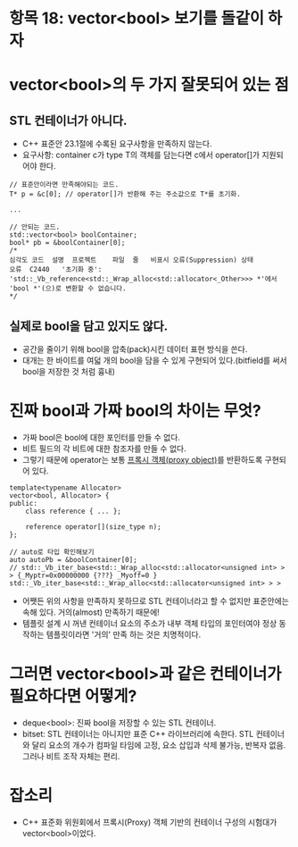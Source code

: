 # 항목 18: vector\<bool> 보기를 돌같이 하자

# vector\<bool>의 두 가지 잘못되어 있는 점

## STL 컨테이너가 아니다.
* C++ 표준안 23.1절에 수록된 요구사항을 만족하지 않는다.
* 요구사항: container c가 type T의 객체를 담는다면 c에서 operator[]가 지원되어야 한다.

```
// 표준안이라면 만족해야되는 코드.
T* p = &c[0]; // operator[]가 반환해 주는 주소값으로 T*를 초기화.

...

// 안되는 코드.
std::vector<bool> boolContainer;
bool* pb = &boolContainer[0];
/*
심각도	코드	설명	프로젝트	파일	줄	비표시 오류(Suppression) 상태
오류	C2440	'초기화 중': 'std::_Vb_reference<std::_Wrap_alloc<std::allocator<_Other>>> *'에서 'bool *'(으)로 변환할 수 없습니다. 
*/

```

## 실제로 bool을 담고 있지도 않다.

* 공간을 줄이기 위해 bool을 압축(pack)시킨 데이터 표현 방식을 쓴다.
* 대개는 한 바이트를 여덟 개의 bool을 담을 수 있게 구현되어 있다.(bitfield를 써서 bool을 저장한 것 처럼 흉내)

# 진짜 bool과 가짜 bool의 차이는 무엇?

* 가짜 bool은 bool에 대한 포인터를 만들 수 없다.
* 비트 필드의 각 비트에 대한 참조자를 만들 수 없다.
* 그렇기 때문에 operator는 보통 [프록시 객체(proxy object)](https://github.com/ElementalKiss/AAStudy/blob/master/effstl/code/redshore/ProxyClass.md)를 반환하도록 구현되어 있다.

```
template<typename Allocator>
vector<bool, Allocator> {
public:
    class reference { ... };

	reference operator[](size_type n);
};
```

```
// auto로 타입 확인해보기
auto autoPb = &boolContainer[0];
// std::_Vb_iter_base<std::_Wrap_alloc<std::allocator<unsigned int> > >	{_Myptr=0x00000000 {???} _Myoff=0 }	std::_Vb_iter_base<std::_Wrap_alloc<std::allocator<unsigned int> > >
```

* 어쨋든 위의 사항을 만족하지 못하므로 STL 컨테이너라고 할 수 없지만 표준안에는 속해 있다. 거의(almost) 만족하기 때문에!
* 템플릿 설계 시 꺼낸 컨테이너 요소의 주소가 내부 객체 타입의 포인터여야 정상 동작하는 템플릿이라면 '거의' 만족 하는 것은 치명적이다.

# 그러면 vector\<bool>과 같은 컨테이너가 필요하다면 어떻게?

* deque\<bool>: 진짜 bool을 저장할 수 있는 STL 컨테이너.
* bitset: STL 컨테이너는 아니지만 표준 C++ 라이브러리에 속한다. STL 컨테이너와 달리 요소의 개수가 컴파일 타임에 고정, 요소 삽입과 삭제 불가능, 반복자 없음. 그러나 비트 조작 자체는 편리.

# 잡소리

* C++ 표준화 위원회에서 프록시(Proxy) 객체 기반의 컨테이너 구성의 시험대가 vector\<bool>이었다.
